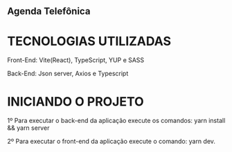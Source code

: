 ## Agenda Telefônica

# TECNOLOGIAS UTILIZADAS

Front-End: Vite(React), TypeScript, YUP e SASS

Back-End: Json server, Axios e Typescript

# INICIANDO O PROJETO

1º Para executar o back-end da aplicação execute os comandos: yarn install && yarn server

2º Para executar o front-end da aplicação execute o comando: yarn dev.